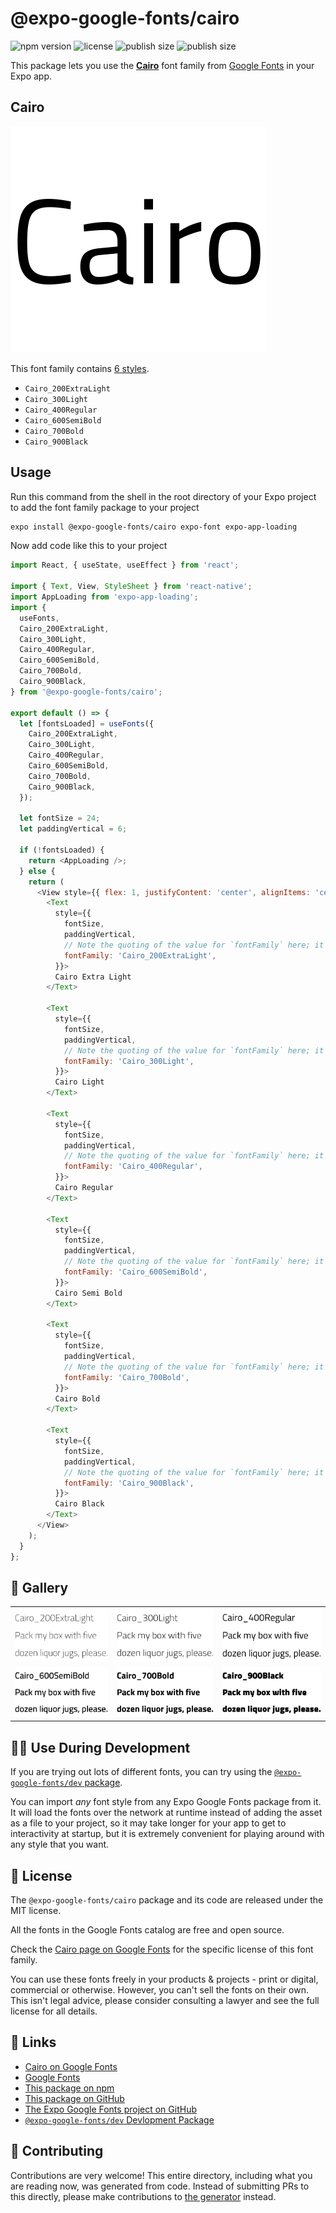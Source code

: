 # @expo-google-fonts/cairo

![npm version](https://flat.badgen.net/npm/v/@expo-google-fonts/cairo)
![license](https://flat.badgen.net/github/license/expo/google-fonts)
![publish size](https://flat.badgen.net/packagephobia/install/@expo-google-fonts/cairo)
![publish size](https://flat.badgen.net/packagephobia/publish/@expo-google-fonts/cairo)

This package lets you use the [**Cairo**](https://fonts.google.com/specimen/Cairo) font family from [Google Fonts](https://fonts.google.com/) in your Expo app.

## Cairo

![Cairo](./font-family.png)

This font family contains [6 styles](#-gallery).

- `Cairo_200ExtraLight`
- `Cairo_300Light`
- `Cairo_400Regular`
- `Cairo_600SemiBold`
- `Cairo_700Bold`
- `Cairo_900Black`

## Usage

Run this command from the shell in the root directory of your Expo project to add the font family package to your project
```sh
expo install @expo-google-fonts/cairo expo-font expo-app-loading
```

Now add code like this to your project
```js
import React, { useState, useEffect } from 'react';

import { Text, View, StyleSheet } from 'react-native';
import AppLoading from 'expo-app-loading';
import {
  useFonts,
  Cairo_200ExtraLight,
  Cairo_300Light,
  Cairo_400Regular,
  Cairo_600SemiBold,
  Cairo_700Bold,
  Cairo_900Black,
} from '@expo-google-fonts/cairo';

export default () => {
  let [fontsLoaded] = useFonts({
    Cairo_200ExtraLight,
    Cairo_300Light,
    Cairo_400Regular,
    Cairo_600SemiBold,
    Cairo_700Bold,
    Cairo_900Black,
  });

  let fontSize = 24;
  let paddingVertical = 6;

  if (!fontsLoaded) {
    return <AppLoading />;
  } else {
    return (
      <View style={{ flex: 1, justifyContent: 'center', alignItems: 'center' }}>
        <Text
          style={{
            fontSize,
            paddingVertical,
            // Note the quoting of the value for `fontFamily` here; it expects a string!
            fontFamily: 'Cairo_200ExtraLight',
          }}>
          Cairo Extra Light
        </Text>

        <Text
          style={{
            fontSize,
            paddingVertical,
            // Note the quoting of the value for `fontFamily` here; it expects a string!
            fontFamily: 'Cairo_300Light',
          }}>
          Cairo Light
        </Text>

        <Text
          style={{
            fontSize,
            paddingVertical,
            // Note the quoting of the value for `fontFamily` here; it expects a string!
            fontFamily: 'Cairo_400Regular',
          }}>
          Cairo Regular
        </Text>

        <Text
          style={{
            fontSize,
            paddingVertical,
            // Note the quoting of the value for `fontFamily` here; it expects a string!
            fontFamily: 'Cairo_600SemiBold',
          }}>
          Cairo Semi Bold
        </Text>

        <Text
          style={{
            fontSize,
            paddingVertical,
            // Note the quoting of the value for `fontFamily` here; it expects a string!
            fontFamily: 'Cairo_700Bold',
          }}>
          Cairo Bold
        </Text>

        <Text
          style={{
            fontSize,
            paddingVertical,
            // Note the quoting of the value for `fontFamily` here; it expects a string!
            fontFamily: 'Cairo_900Black',
          }}>
          Cairo Black
        </Text>
      </View>
    );
  }
};

```

## 🔡 Gallery


||||
|-|-|-|
|![Cairo_200ExtraLight](./Cairo_200ExtraLight.ttf.png)|![Cairo_300Light](./Cairo_300Light.ttf.png)|![Cairo_400Regular](./Cairo_400Regular.ttf.png)||
|![Cairo_600SemiBold](./Cairo_600SemiBold.ttf.png)|![Cairo_700Bold](./Cairo_700Bold.ttf.png)|![Cairo_900Black](./Cairo_900Black.ttf.png)||


## 👩‍💻 Use During Development

If you are trying out lots of different fonts, you can try using the [`@expo-google-fonts/dev` package](https://github.com/expo/google-fonts/tree/master/font-packages/dev#readme).

You can import *any* font style from any Expo Google Fonts package from it. It will load the fonts
over the network at runtime instead of adding the asset as a file to your project, so it may take longer
for your app to get to interactivity at startup, but it is extremely convenient
for playing around with any style that you want.

## 📖 License

The `@expo-google-fonts/cairo` package and its code are released under the MIT license.

All the fonts in the Google Fonts catalog are free and open source.

Check the [Cairo page on Google Fonts](https://fonts.google.com/specimen/Cairo) for the specific license of this font family.

You can use these fonts freely in your products & projects - print or digital, commercial or otherwise. However, you can't sell the fonts on their own. This isn't legal advice, please consider consulting a lawyer and see the full license for all details.

## 🔗 Links

- [Cairo on Google Fonts](https://fonts.google.com/specimen/Cairo)
- [Google Fonts](https://fonts.google.com/)
- [This package on npm](https://www.npmjs.com/package/@expo-google-fonts/cairo)
- [This package on GitHub](https://github.com/expo/google-fonts/tree/master/font-packages/cairo)
- [The Expo Google Fonts project on GitHub](https://github.com/expo/google-fonts)
- [`@expo-google-fonts/dev` Devlopment Package](https://github.com/expo/google-fonts/tree/master/font-packages/dev)

## 🤝 Contributing

Contributions are very welcome! This entire directory, including what you are reading now, was generated from code. Instead of submitting PRs to this directly, please make contributions to [the generator](https://github.com/expo/google-fonts/tree/master/packages/generator) instead.
